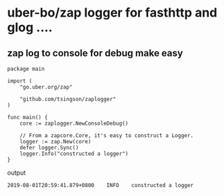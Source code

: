 # uber-bo/zap logger for fasthttp and glog ....



## zap log to console for debug make easy

```
package main

import (
	"go.uber.org/zap"

	"github.com/tsingson/zaplogger"
)

func main() {
	core := zaplogger.NewConsoleDebug()

	// From a zapcore.Core, it's easy to construct a Logger.
	logger := zap.New(core)
	defer logger.Sync()
	logger.Info("constructed a logger")
}

```

output

```
2019-08-01T20:59:41.879+0800    INFO    constructed a logger

```
